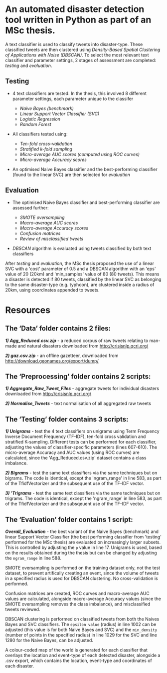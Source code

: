 # An automated disaster detection tool written in Python as part of an MSc thesis.

A text classifier is used to classify tweets into disaster-type. These classified tweets are then clustered using *Density-Based Spatial Clustering of Applications with Noise (DBSCAN)*. To select the most relevant text classifier and parameter settings, 2 stages of assessment are completed: *testing* and *evaluation*.

## Testing 
  - 4 text classifiers are tested. In the thesis, this involved 8 different parameter settings, each parameter unique to the classifer
    - *Naive Bayes (benchmark)*
    - *Linear Support Vector Classifier (SVC)*
    - *Logistic Regression*
    - *Random Forest*
    
  - All classifiers tested using:
    - *Ten-fold cross-validation*
    - *Stratified k-fold sampling*
    - *Micro-average AUC scores (computed using ROC curves)*
    - *Micro-average Accuracy scores*
    
  - An optimised Naive Bayes classifier and the best-performing classifier (found to the linear SVC) are then selected for *evaluation*
  
## Evaluation 
  - The optimised Naive Bayes classifier and best-performing classifier are assessed further:
    - *SMOTE oversampling*
    - *Macro-average AUC scores*
    - *Macro-average Accuracy scores*
    - *Confusion matrices*
    - *Review of misclassified tweets*
    
  - *DBSCAN* algorithm is evaluated using tweets classified by both text classifiers 

After *testing* and *evaluation*, the MSc thesis proposed the use of a linear SVC with a 'cost' parameter of 0.5 and a DBSCAN algorithm with an 'eps' value of 20 (20km) and 'min_samples' value of 80 (80 tweets). This means a disaster is detected if 80 tweets, classified by the linear SVC as belonging to the same disaster-type (e.g. typhoon), are clustered inside a radius of 20km, using coordinates appended to tweets.

# Resources

## The ‘Data’ folder contains 2 files:

**_1) Agg_Reduced.csv.zip_** - a reduced corpus of raw tweets relating to man-made and natural disasters downloaded from http://crisisnlp.qcri.org/

**_2) gaz.csv.zip_** - an offline gazetteer, downloaded from http://download.geonames.org/export/dump/



## The ‘Preprocessing’ folder contains 2 scripts:

**_1) Aggregate_Raw_Tweet_Files_** - aggregate tweets for individual disasters downloaded from http://crisisnlp.qcri.org/

**_2) Normalise_Tweets_** - text normalisation of all aggregated raw tweets



## The ‘Testing’ folder contains 3 scripts:

**_1) Unigrams_** - test the 4 text classifiers on unigrams using Term Frequency Inverse Document Frequency (TF-IDF), ten-fold cross validation and stratified K-sampling. Different tests can be performed for each classifier, adjusting the values of classifier-specific parameters (lines 607-610). The micro-average Accuracy and AUC values (using ROC curves) are calculated, since the 'Agg_Reduced.csv.zip' dataset contains a class imbalance.

**_2) Bigrams_** - test the same text classifiers via the same techniques but on bigrams. The code is identical, except the 'ngram_range' in line 583, as part of the TfidfVectorizer and the subsequent use of the TF-IDF vector.

**_3) 'Trigrams_** - test the same text classifiers via the same techniques but on trigrams. The code is identical, except the 'ngram_range' in line 583, as part of the TfidfVectorizer and the subsqeuent use of the TF-IDF vector.


## The ‘Evaluation’ folder contains 1 script:

**_Overall_Evaluation_** - the best variant of the Naive Bayes (benchmark) and linear Support Vector Classifier (the best performing classifier from 'testing' performed for the MSc thesis) are evaluated on increasingly larger subsets. This is controlled by adjusting the `p` value in line 17. Unigrams is used, based on the results obtained during the thesis but can be changed by adjusting the `ngram_range` in line 588. 

SMOTE oversampling is performed on the training dataset only, not the test dataset, to prevent artifically creating an event, since the volume of tweets in a specified radius is used for DBSCAN clustering. No cross-validation is performed. 

Confusion matrices are created, ROC curves and macro-average AUC values are calculated, alongside macro-average Accuracy values (since the SMOTE oversampling removes the class imbalance), and misclassified tweets reviewed. 

DBSCAN clustering is performed on classified tweets from both the Naives Bayes and SVC classifiers. The `epsilon value` (radius) in line 1002 can be adjusted (this value is for both Naive Bayes and SVC) and the `min_density` (number of points in the specified radius) in line 1029 for the SVC and line 1280 for the Naive Bayes, can be adjusted. 

A colour-coded map of the world is generated for each classifier that overlays the location and event-type of each detected disaster, alongside a .csv export, which contains the location, event-type and coordinates of each disaster.

